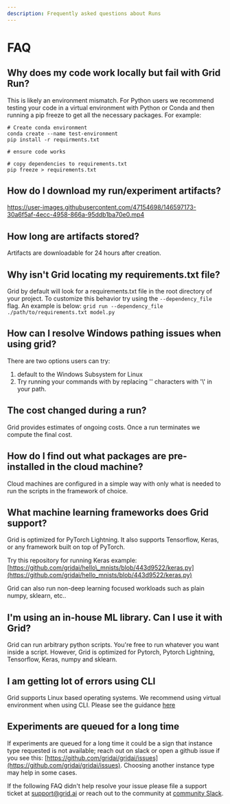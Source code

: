 ```yaml
---
description: Frequently asked questions about Runs
---
```


# FAQ

## Why does my code work locally but fail with Grid Run?
This is likely an environment mismatch. For Python users we recommend testing your code in a virtual environment with Python or Conda and then running a pip freeze to get all the necessary packages. For example:
```
# Create conda environment
conda create --name test-environment
pip install -r requirments.txt

# ensure code works

# copy dependencies to requirements.txt
pip freeze > requirements.txt
```

## How do I download my run/experiment artifacts?
https://user-images.githubusercontent.com/47154698/146597173-30a6f5af-4ecc-4958-866a-95ddb1ba70e0.mp4

## How long are artifacts stored?
Artifacts are downloadable for 24 hours after creation.

## Why isn't Grid locating my requirements.txt file?
Grid by default will look for a requirements.txt file in the root directory of your project. To customize this behavior try using the `--dependency_file` flag. An example is below:
`grid run --dependency_file ./path/to/requirements.txt model.py`

## How can I resolve Windows pathing issues when using grid?
There are two options users can try:
1. default to the Windows Subsystem for Linux
2. Try running your commands with by replacing '\' characters with '\\' in your path.

## The cost changed during a run?

Grid provides estimates of ongoing costs. Once a run terminates we compute the final cost.

## How do I find out what packages are pre-installed in the cloud machine?

Cloud machines are configured in a simple way with only what is needed to run the scripts in the framework of choice.

## What machine learning frameworks does Grid support?

Grid is optimized for PyTorch Lightning. It also supports Tensorflow, Keras, or any framework built on top of PyTorch.

Try this repository for running Keras example: [https://github.com/gridai/hello\_mnists/blob/443d9522/keras.py](https://github.com/gridai/hello_mnists/blob/443d9522/keras.py)

Grid can also run non-deep learning focused workloads such as plain numpy, sklearn, etc..

## I'm using an in-house ML library. Can I use it with Grid?

Grid can run arbitrary python scripts. You're free to run whatever you want inside a script. However, Grid is optimized for Pytorch, Pytorch Lightning, Tensorflow, Keras, numpy and sklearn.

## I am getting lot of errors using CLI

Grid supports Linux based operating systems. We recommend using virtual environment when using CLI. Please see the guidance [here](../../cli/api.md)

## Experiments are queued for a long time

If experiments are queued for a long time it could be a sign that instance type requested is not available; reach out on slack or open a github issue if you see this: [https://github.com/gridai/gridai/issues](https://github.com/gridai/gridai/issues). Choosing another instance type may help in some cases.

If the following FAQ didn't help resolve your issue please file a support ticket at [support@grid.ai](mailto:support@grid.ai) or reach out to the community at [community Slack](https://gridai-community.slack.com).
